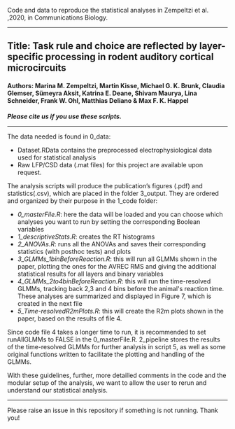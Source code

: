 Code and data to reproduce the statistical analyses in Zempeltzi et al. ,2020, in Communications Biology.

***
## Title: Task rule and choice are reflected by layer-specific processing in rodent auditory cortical microcircuits ##
#### Authors: Marina M. Zempeltzi, Martin Kisse, Michael G. K. Brunk, Claudia Glemser, Sümeyra Aksit, Katrina E. Deane, Shivam Maurya, Lina Schneider, Frank W. Ohl, Matthias Deliano & Max F. K. Happel ####

___Please cite us if you use these scripts.___
***

The data needed is found in 0_data:
- Dataset.RData contains the preprocessed electrophysiological data used for statistical analysis
- Raw LFP/CSD data (.mat files) for this project are available upon request.

The analysis scripts will produce the publication’s figures (.pdf) and statistics(.csv), which are placed in the folder 3_output. They are ordered and organized by their purpose in the 1_code folder:
- _0_masterFile.R_: here the data will be loaded and you can choose which analyses you want to run by setting the corresponding Boolean variables
- _1_descriptiveStats.R_: creates the RT histograms 
- _2_ANOVAs.R_: runs all the ANOVAs and saves their corresponding statistics (with posthoc tests) and plots
- _3_GLMMs_1binBeforeReaction.R_: this will run all GLMMs shown in the paper, plotting the ones for the AVREC RMS and giving the additional statistical results for all layers and binary variables
- _4_GLMMs_2to4binBeforeReaction.R_: this will run the time-resolved GLMMs, tracking back 2,3 and 4 bins before the animal's reaction time. These analyses are summarized and displayed in Figure 7, which is created in the next file
- _5_Time-resolvedR2mPlots.R_: this will create the R2m plots shown in the paper, based on the results of file 4.

Since code file 4 takes a longer time to run, it is recommended to set runAllGLMMs to FALSE in the 0_masterFile.R.
2_pipeline stores the results of the time-resolved GLMMs for further analysis in script 5, as well as some original functions written to facilitate the plotting and handling of the GLMMs.

With these guidelines, further, more detailled comments in the code and the modular setup of the analysis, we want to allow the user to rerun and understand our statistical analysis.

***
Please raise an issue in this repository if something is not running. Thank you!
